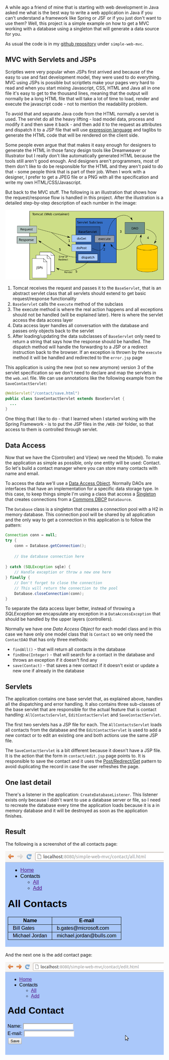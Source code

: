 A while ago a friend of mine that is starting with web development in Java asked me what is the best way to write a web application in Java if you can't understand a framework like Spring or JSF or if you just don't want to use them? Well, this project is a simple example on how to get a MVC working with a database using a singleton that will generate a data source for you.

As usual the code is in my [github repository](https://github.com/visola/) under `simple-web-mvc`.

<!-- more -->

## MVC with Servlets and JSPs

Scriptles were very popular when JSPs first arrived and because of the easy to use and fast development model, they were used to do everything. MVC using JSPs is possible but scriptlets make your pages very hard to read and when you start mixing Javascript, CSS, HTML and Java all in one file it's easy to get to the thousand lines, meaning that the output will normally be a long HTML file that will take a lot of time to load, render and execute the javascript code - not to mention the readability problem.

To avoid that and separate Java code from the HTML normally a servlet is used. The servlet do all the heavy lifting - load model data, process and modify it and then save it back - and then add it to the request as attributes and dispatch it to a JSP file that will use [expression language](http://docs.oracle.com/javaee/1.4/tutorial/doc/JSPIntro7.html) and taglibs to generate the HTML code that will be rendered on the client side.

Some people even argue that that makes it easy enough for designers to generate the HTML in those fancy design tools like Dreamweaver or Illustrator but I really don't like automatically generated HTML because the tools still aren't good enough. And designers aren't programmers, most of them don't like to do be responsible for the HTML and they aren't paid to do that - some people think that is part of their job. When I work with a designer, I prefer to get a JPEG file or a PNG with all the specification and write my own HTML/CSS/Javascript.

But back to the MVC stuff. The following is an illustration that shows how the request/response flow is handled in this project. After the illustration is a detailed step-by-step description of each number in the image:

![Simple web MVC architecture](/img/blog/simple-web-mvc-01.png)

1. Tomcat receives the request and passes it to the `BaseServlet`, that is an abstract servlet class that all servlets should extend to get basic request/response functionality
1. `BaseServlet` calls the `execute` method of the subclass
1. The execute method is where the real action happens and all exceptions should not be handled (will be explained later). Here is where the servlet access the data access layer
1. Data access layer handles all conversation with the database and passes only objects back to the servlet
1. After loading/updating the data subclasses of `BaseServlet` only need to return a string that says how the response should be handled. The dispatch method will handle the forwarding to a JSP or a redirect instruction back to the browser. If an exception is thrown by the `execute` method it will be handled and redirected to the `error.jsp` page

This application is using the new (not so new anymore) version 3 of the servlet specification so we don't need to declare and map the servlets in the `web.xml` file. We can use annotations like the following example from the `SaveContactServlet`:

```java
@WebServlet("/contact/save.html")
public class SaveContactServlet extends BaseServlet {
  ...
}
```

One thing that I like to do - that I learned when I started working with the Spring Framework - is to put the JSP files in the `/WEB-INF` folder, so that access to them is controlled through servlet.

## Data Access

Now that we have the C(ontroller) and V(iew) we need the M(odel). To make the application as simple as possible, only one entity will be used: Contact. So let's build a contact manager where you can store many contacts with name and email.

To access the data we'll use a [Data Access Object](http://en.wikipedia.org/wiki/Data_access_object). Normally DAOs are interfaces that have an implementation for a specific data storage type. In this case, to keep things simple I'm using a class that access a [Singleton](http://en.wikipedia.org/wiki/Singleton_pattern) that creates connections from a [Commons DBCP](http://commons.apache.org/dbcp/) `DataSource`.

The `Database` class is a singleton that creates a connection pool with a H2 in memory database. This connection pool will be shared by all application and the only way to get a connection in this application is to follow the pattern:

```java
Connection conn = null;
try {
	conn = Database.getConnection();
			
	// Use database connection here

} catch (SQLException sqle) {
	// Handle exception or throw a new one here
} finally {
	// Don't forget to close the connection
	// This will return the connection to the pool
	Database.closeConnection(conn);
}
```

To separate the data access layer better, instead of throwing a <em>SQLException</em> we encapsulate any exception in a `DataAccessException` that should be handled by the upper layers (controllers).

Normally we have one *Data Access Object* for each model class and in this case we have only one model class that is `Contact` so we only need the `ContactDAO` that has only three methods:

- `findAll()` - that will return all contacts in the database
- `findOne(Integer)` - that will search for a contact in the database and throws an exception if it doesn't find any
- `save(Contact)` - that saves a new contact if it doesn't exist or update a new one if already in the database

## Servlets

The application contains one base servlet that, as explained above, handles all the dispatching and error handling. It also contains three sub-classes of the base servlet that are responsible for the actual feature that is contact handling: `AllContactsServlet`, `EditContactServlet` and `SaveContactServlet`.

The first two servlets has a JSP file for each. The `AllContactsServlet` loads all contacts from the database and the `EditContactServlet` is used to add a new contact or to edit an existing one and both actions use the same JSP file.

The `SaveContactServlet` is a bit different because it doesn't have a JSP file. It is the action that the form in `contact/edit.jsp` page points to. It is responsible to save the contact and it uses the [Post/Redirect/Get](http://en.wikipedia.org/wiki/Post/Redirect/Get) pattern to avoid duplicating the record in case the user refreshes the page.

## One last detail

There's a listener in the application: `CreateDatabaseListener`. This listener exists only because I didn't want to use a database server or file, so I need to recreate the database every time the application loads because it is a in memory database and it will be destroyed as soon as the application finishes.

## Result

The following is a screenshot of the all contacts page:

![Screenshot 1](/img/blog/simple-web-mvc-all-contacts.png)

And the next one is the add contact page:

![Screenshot 2](/img/blog/simple-web-mvc-add-contact.png)
